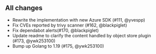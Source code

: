 ## All changes

- Rewrite the implementation with new Azure SDK (#111, @yvespp)
- Fix CVEs reported by trivy scanner (#162, @blackpiglet)
- Fix dependabot alerts(#170, @blackpiglet)
- Update readme to clarify the content handled by object store plugin (#173, @ywk253100)
- Bump up Golang to 1.19 (#175, @ywk253100)